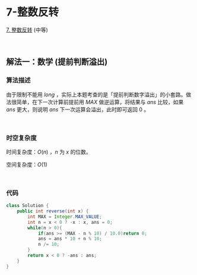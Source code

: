 # 7-整数反转

[7. 整数反转](https://leetcode.cn/problems/reverse-integer/) (中等)

<br />

## 解法一：数学 (提前判断溢出)

### 算法描述

由于限制不能用 $long$ ，实际上本题考查的是「提前判断数字溢出」的小套路。做法很简单，在下一次计算前提前用 $MAX$ 做逆运算，将结果与 $ans$ 比较，如果 $ans$ 更大，则说明 $ans$ 下一次运算会溢出，此时即可返回 0 。

<br />

### 时空复杂度

时间复杂度：$O(n)$ ，$n$ 为 $x$ 的位数。

空间复杂度：$O(1)$

<br />

### 代码

```java
class Solution {
    public int reverse(int x) {
        int MAX = Integer.MAX_VALUE;
        int n = x < 0 ? -x : x, ans = 0;
        while(n > 0){
            if(ans >= (MAX - n % 10) / 10.0)return 0;
            ans = ans * 10 + n % 10;
            n /= 10;
        }
        return x < 0 ? -ans : ans;
    }
}
```

<br />

